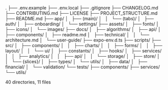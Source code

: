 .
├── .env.example
├── .env.local
├── .gitignore
├── CHANGELOG.md
├── CONTRIBUTING.md
├── LICENSE
├── PROJECT_STRUCTURE.md
├── README.md
├── app/
│   ├── (main)/
│   │   └── (tabs)/
│   ├── auth/
│   ├── onboarding/
│   └── settings/
├── assets/
│   ├── fonts/
│   ├── icons/
│   └── images/
├── docs/
│   ├── algorithms/
│   ├── api/
│   ├── components/
│   ├── readme.md
│   ├── technical/
│   │   └── architecture.md
│   └── user-guide/
├── expo-env.d.ts
├── scripts/
├── src/
│   ├── components/
│   │   ├── charts/
│   │   ├── forms/
│   │   ├── layout/
│   │   └── ui/
│   ├── constants/
│   ├── hooks/
│   ├── services/
│   │   ├── analytics/
│   │   ├── api/
│   │   └── storage/
│   ├── store/
│   │   └── {slices}/
│   ├── types/
│   └── utils/
│       ├── data/
│       ├── financial/
│       └── validation/
└── tests/
    ├── components/
    ├── services/
    └── utils/

40 directories, 11 files